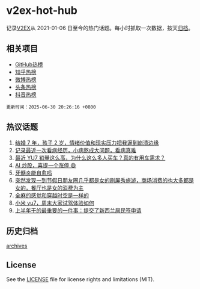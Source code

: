 # v2ex-hot-hub

 记录[V2EX](https://www.v2ex.com/)从 2021-01-06 日至今的热门话题。每小时抓取一次数据，按天[归档](archives)。
 
 ## 相关项目

- [GitHub热榜](https://github.com/lonnyzhang423/github-hot-hub)
- [知乎热榜](https://github.com/lonnyzhang423/zhihu-hot-hub)
- [微博热榜](https://github.com/lonnyzhang423/weibo-hot-hub)
- [头条热榜](https://github.com/lonnyzhang423/toutiao-hot-hub)
- [抖音热榜](https://github.com/lonnyzhang423/douyin-hot-hub)


 `更新时间：2025-06-30 20:26:16 +0800`

## 热议话题

1. [结婚 7 年，孩子 2 岁，情绪价值和现实压力把我逼到崩溃边缘](https://www.v2ex.com/t/1141915)
1. [记录最近一次看病经历，小病熬成大问题，看病真难](https://www.v2ex.com/t/1141868)
1. [最近 YU7 销量这么高，为什么这么多人买车？真的有用车需求？](https://www.v2ex.com/t/1141912)
1. [AI 炒股，喜提一个涨停 😄](https://www.v2ex.com/t/1141925)
1. [牙髓炎能自愈吗](https://www.v2ex.com/t/1141856)
1. [突然发现一到节假日朋友圈几乎都是女的刷屏秀旅游，商场消费的也大多都是女的，餐厅也是女的消费为主](https://www.v2ex.com/t/1141974)
1. [全麻的感觉和穿越时空是一样的](https://www.v2ex.com/t/1141945)
1. [小米 yu7，周末大家试驾体验如何](https://www.v2ex.com/t/1141848)
1. [上半年干的最重要的一件事：提交了新西兰居民签申请](https://www.v2ex.com/t/1141852)

## 历史归档

[archives](archives)

## License

See the [LICENSE](LICENSE) file for license rights and limitations (MIT).
